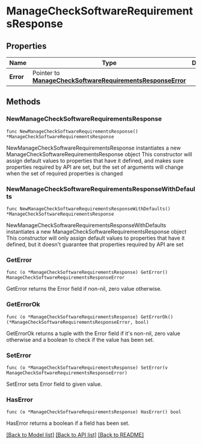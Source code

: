 # ManageCheckSoftwareRequirementsResponse

## Properties

Name | Type | Description | Notes
------------ | ------------- | ------------- | -------------
**Error** | Pointer to [**ManageCheckSoftwareRequirementsResponseError**](ManageCheckSoftwareRequirementsResponseError.md) |  | [optional] 

## Methods

### NewManageCheckSoftwareRequirementsResponse

`func NewManageCheckSoftwareRequirementsResponse() *ManageCheckSoftwareRequirementsResponse`

NewManageCheckSoftwareRequirementsResponse instantiates a new ManageCheckSoftwareRequirementsResponse object
This constructor will assign default values to properties that have it defined,
and makes sure properties required by API are set, but the set of arguments
will change when the set of required properties is changed

### NewManageCheckSoftwareRequirementsResponseWithDefaults

`func NewManageCheckSoftwareRequirementsResponseWithDefaults() *ManageCheckSoftwareRequirementsResponse`

NewManageCheckSoftwareRequirementsResponseWithDefaults instantiates a new ManageCheckSoftwareRequirementsResponse object
This constructor will only assign default values to properties that have it defined,
but it doesn't guarantee that properties required by API are set

### GetError

`func (o *ManageCheckSoftwareRequirementsResponse) GetError() ManageCheckSoftwareRequirementsResponseError`

GetError returns the Error field if non-nil, zero value otherwise.

### GetErrorOk

`func (o *ManageCheckSoftwareRequirementsResponse) GetErrorOk() (*ManageCheckSoftwareRequirementsResponseError, bool)`

GetErrorOk returns a tuple with the Error field if it's non-nil, zero value otherwise
and a boolean to check if the value has been set.

### SetError

`func (o *ManageCheckSoftwareRequirementsResponse) SetError(v ManageCheckSoftwareRequirementsResponseError)`

SetError sets Error field to given value.

### HasError

`func (o *ManageCheckSoftwareRequirementsResponse) HasError() bool`

HasError returns a boolean if a field has been set.


[[Back to Model list]](../README.md#documentation-for-models) [[Back to API list]](../README.md#documentation-for-api-endpoints) [[Back to README]](../README.md)


